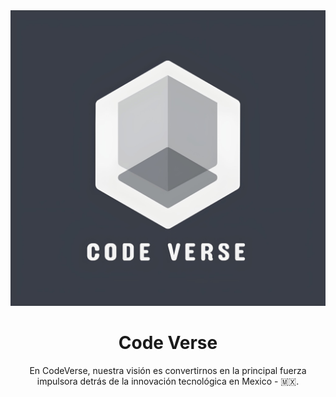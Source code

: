 <div align="center">
<img src="logo.jpg" />
<h1>Code Verse</h1>
<p>En CodeVerse, nuestra visión es convertirnos en la principal fuerza impulsora detrás de la innovación tecnológica en Mexico - 🇲🇽.</p>
</div>
